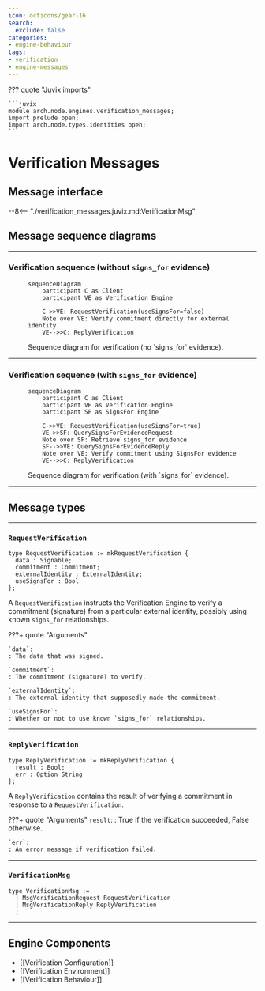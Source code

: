 ```yaml
---
icon: octicons/gear-16
search:
  exclude: false
categories:
- engine-behaviour
tags:
- verification
- engine-messages
---
```


??? quote "Juvix imports"

    ```juvix
    module arch.node.engines.verification_messages;
    import prelude open;
    import arch.node.types.identities open;
    ```

# Verification Messages

## Message interface

--8<-- "./verification_messages.juvix.md:VerificationMsg"

## Message sequence diagrams

---

### Verification sequence (without `signs_for` evidence)

<!-- --8<-- [start:message-sequence-diagram-no-signs-for] -->
<figure markdown="span">

```mermaid
sequenceDiagram
    participant C as Client
    participant VE as Verification Engine

    C->>VE: RequestVerification(useSignsFor=false)
    Note over VE: Verify commitment directly for external identity
    VE-->>C: ReplyVerification
```

<figcaption markdown="span">
Sequence diagram for verification (no `signs_for` evidence).
</figcaption>
</figure>
<!-- --8<-- [end:message-sequence-diagram-no-signs-for] -->

---

### Verification sequence (with `signs_for` evidence)

<!-- --8<-- [start:message-sequence-diagram-signs-for] -->
<figure markdown="span">

```mermaid
sequenceDiagram
    participant C as Client
    participant VE as Verification Engine
    participant SF as SignsFor Engine

    C->>VE: RequestVerification(useSignsFor=true)
    VE->>SF: QuerySignsForEvidenceRequest
    Note over SF: Retrieve signs_for evidence
    SF-->>VE: QuerySignsForEvidenceReply
    Note over VE: Verify commitment using SignsFor evidence
    VE-->>C: ReplyVerification
```

<figcaption markdown="span">
Sequence diagram for verification (with `signs_for` evidence).
</figcaption>
</figure>
<!-- --8<-- [end:message-sequence-diagram-signs-for] -->

---

## Message types

---

### `RequestVerification`

```juvix
type RequestVerification := mkRequestVerification {
  data : Signable;
  commitment : Commitment;
  externalIdentity : ExternalIdentity;
  useSignsFor : Bool
};
```

A `RequestVerification` instructs the Verification Engine to verify a commitment
(signature) from a particular external identity, possibly using known
`signs_for` relationships.

???+ quote "Arguments"

    `data`:
    : The data that was signed.

    `commitment`:
    : The commitment (signature) to verify.

    `externalIdentity`:
    : The external identity that supposedly made the commitment.

    `useSignsFor`:
    : Whether or not to use known `signs_for` relationships.

---

### `ReplyVerification`

```juvix
type ReplyVerification := mkReplyVerification {
  result : Bool;
  err : Option String
};
```

A `ReplyVerification` contains the result of verifying a commitment in
response to a `RequestVerification`.

???+ quote "Arguments"
    `result`:
    : True if the verification succeeded, False otherwise.

    `err`:
    : An error message if verification failed.

---

### `VerificationMsg`

<!-- --8<-- [start:VerificationMsg] -->
```juvix
type VerificationMsg :=
  | MsgVerificationRequest RequestVerification
  | MsgVerificationReply ReplyVerification
  ;
```
<!-- --8<-- [end:VerificationMsg] -->

---

## Engine Components

- [[Verification Configuration]]
- [[Verification Environment]]
- [[Verification Behaviour]]

